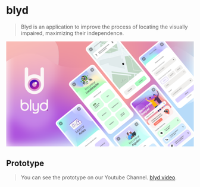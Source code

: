 # blyd

> Blyd is an application to improve the process of locating the visually impaired, maximizing their independence.

![Project](https://raw.githubusercontent.com/lsaque/blyd/main/frontend/.github/blyd-background.png)

## Prototype

> You can see the prototype on our Youtube Channel. [blyd video](https://youtu.be/2UStTSVvj3k).

